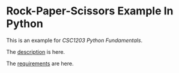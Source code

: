 # Rock-Paper-Scissors Example In Python

This is an example for *CSC1203 Python Fundamentals*.

The [description](Description.md) is here.

The [requirements](Requirements.md) are here.

